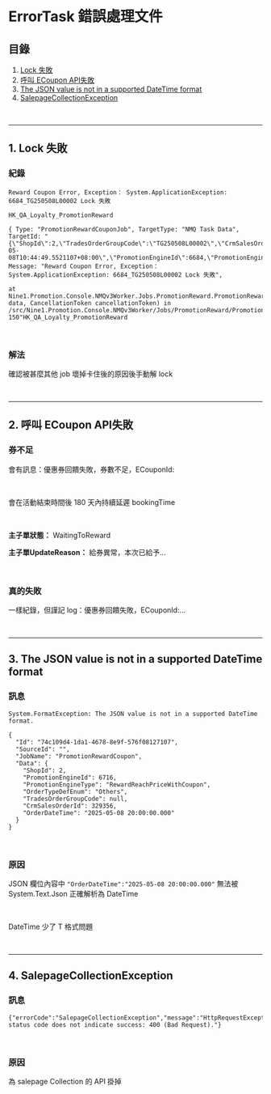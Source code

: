 # ErrorTask 錯誤處理文件

## 目錄
1. [Lock 失敗](#1-lock-失敗)
2. [呼叫 ECoupon API失敗](#2-呼叫-ecoupon-api失敗)
3. [The JSON value is not in a supported DateTime format](#3-the-json-value-is-not-in-a-supported-datetime-format)
4. [SalepageCollectionException](#4-salepagecollectionexception)

<br>

---

## 1. Lock 失敗

### 紀錄

```
Reward Coupon Error, Exception： System.ApplicationException: 6684_TG250508L00002 Lock 失敗

HK_QA_Loyalty_PromotionReward

{ Type: "PromotionRewardCouponJob", TargetType: "NMQ Task Data", TargetId: "{\"ShopId\":2,\"TradesOrderGroupCode\":\"TG250508L00002\",\"CrmSalesOrderId\":0,\"OrderDateTime\":\"2025-05-08T10:44:49.5521107+08:00\",\"PromotionEngineId\":6684,\"PromotionEngineType\":null,\"OrderTypeDefEnum\":\"ECom\"}", Message: "Reward Coupon Error, Exception： System.ApplicationException: 6684_TG250508L00002 Lock 失敗",

at Nine1.Promotion.Console.NMQv3Worker.Jobs.PromotionReward.PromotionRewardCouponJob.DoJobAsync(String data, CancellationToken cancellationToken) in /src/Nine1.Promotion.Console.NMQv3Worker/Jobs/PromotionReward/PromotionRewardCouponJob.cs:line 150"HK_QA_Loyalty_PromotionReward
```

<br>

### 解法

確認被甚麼其他 job 壞掉卡住後的原因後手動解 lock

<br>

---

## 2. 呼叫 ECoupon API失敗

### 券不足

會有訊息：優惠券回饋失敗，券數不足，ECouponId:

<br>

會在活動結束時間後 180 天內持續延遲 bookingTime

<br>

**主子單狀態：** WaitingToReward

**主子單UpdateReason：** 給券異常，本次已給予...

<br>

### 真的失敗

一樣紀錄，但謹記 log：優惠券回饋失敗，ECouponId:...

<br>

---

## 3. The JSON value is not in a supported DateTime format

### 訊息

```
System.FormatException: The JSON value is not in a supported DateTime format.

{
  "Id": "74c109d4-1da1-4678-8e9f-576f08127107",
  "SourceId": "",
  "JobName": "PromotionRewardCoupon",
  "Data": {
    "ShopId": 2,
    "PromotionEngineId": 6716,
    "PromotionEngineType": "RewardReachPriceWithCoupon",
    "OrderTypeDefEnum": "Others",
    "TradesOrderGroupCode": null,
    "CrmSalesOrderId": 329356,
    "OrderDateTime": "2025-05-08 20:00:00.000"
  }
}
```

<br>

### 原因

JSON 欄位內容中 `"OrderDateTime":"2025-05-08 20:00:00.000"` 無法被 System.Text.Json 正確解析為 DateTime

<br>

DateTime 少了 T 格式問題

<br>

---

## 4. SalepageCollectionException

### 訊息

```
{"errorCode":"SalepageCollectionException","message":"HttpRequestException","data":"Response status code does not indicate success: 400 (Bad Request)."}
```

<br>

### 原因

為 salepage Collection 的 API 掛掉

<br>